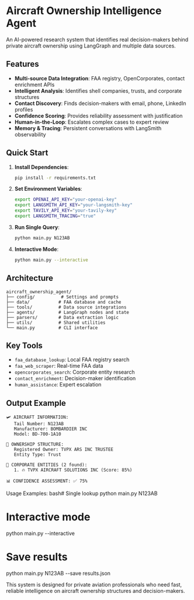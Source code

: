 # Aircraft Ownership Intelligence Agent

An AI-powered research system that identifies real decision-makers behind private aircraft ownership using LangGraph and multiple data sources.

## Features

- **Multi-source Data Integration**: FAA registry, OpenCorporates, contact enrichment APIs
- **Intelligent Analysis**: Identifies shell companies, trusts, and corporate structures
- **Contact Discovery**: Finds decision-makers with email, phone, LinkedIn profiles
- **Confidence Scoring**: Provides reliability assessment with justification
- **Human-in-the-Loop**: Escalates complex cases to expert review
- **Memory & Tracing**: Persistent conversations with LangSmith observability

## Quick Start

1. **Install Dependencies**:
   ```bash
   pip install -r requirements.txt
   ```

2. **Set Environment Variables**:
   ```bash
   export OPENAI_API_KEY="your-openai-key"
   export LANGSMITH_API_KEY="your-langsmith-key"
   export TAVILY_API_KEY="your-tavily-key"
   export LANGSMITH_TRACING="true"
   ```

3. **Run Single Query**:
   ```bash
   python main.py N123AB
   ```

4. **Interactive Mode**:
   ```bash
   python main.py --interactive
   ```

## Architecture

```
aircraft_ownership_agent/
├── config/          # Settings and prompts
├── data/           # FAA database and cache
├── tools/          # Data source integrations
├── agents/         # LangGraph nodes and state
├── parsers/        # Data extraction logic
├── utils/          # Shared utilities
└── main.py         # CLI interface
```

## Key Tools

- `faa_database_lookup`: Local FAA registry search
- `faa_web_scraper`: Real-time FAA data
- `opencorporates_search`: Corporate entity research
- `contact_enrichment`: Decision-maker identification
- `human_assistance`: Expert escalation

## Output Example

```
🛩️ AIRCRAFT INFORMATION:
   Tail Number: N123AB
   Manufacturer: BOMBARDIER INC
   Model: BD-700-1A10

👥 OWNERSHIP STRUCTURE:
   Registered Owner: TVPX ARS INC TRUSTEE
   Entity Type: Trust

🏢 CORPORATE ENTITIES (2 found):
   1. 🔥 TVPX AIRCRAFT SOLUTIONS INC (Score: 85%)

📊 CONFIDENCE ASSESSMENT: ✅ 75%
```
Usage Examples:
bash# Single lookup
python main.py N123AB

# Interactive mode
python main.py --interactive

# Save results
python main.py N123AB --save results.json


This system is designed for private aviation professionals who need fast, reliable intelligence on aircraft ownership structures and decision-makers.